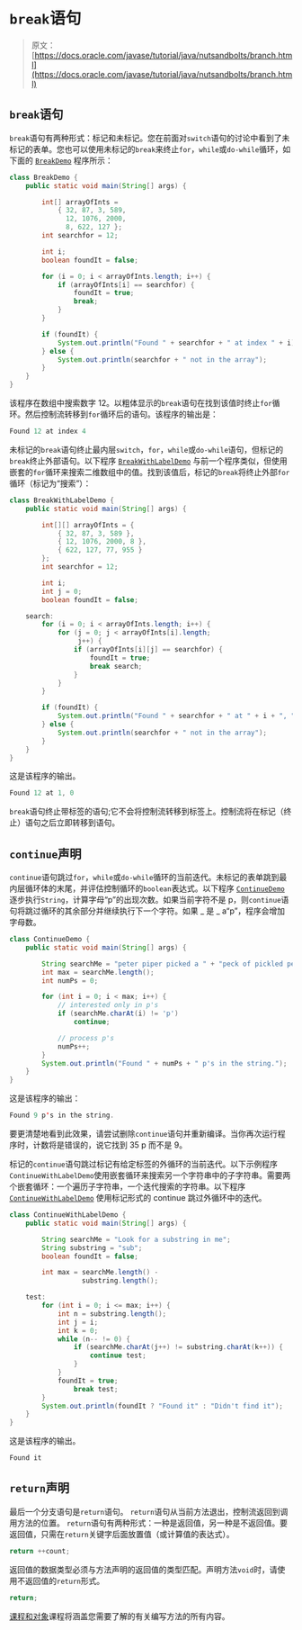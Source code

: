 # `break`语句

> 原文： [https://docs.oracle.com/javase/tutorial/java/nutsandbolts/branch.html](https://docs.oracle.com/javase/tutorial/java/nutsandbolts/branch.html)

## `break`语句

`break`语句有两种形式：标记和未标记。您在前面对`switch`语句的讨论中看到了未标记的表单。您也可以使用未标记的`break`来终止`for`，`while`或`do-while`循环，如下面的 [`BreakDemo`](examples/BreakDemo.java) 程序所示：

```java
class BreakDemo {
    public static void main(String[] args) {

        int[] arrayOfInts = 
            { 32, 87, 3, 589,
              12, 1076, 2000,
              8, 622, 127 };
        int searchfor = 12;

        int i;
        boolean foundIt = false;

        for (i = 0; i < arrayOfInts.length; i++) {
            if (arrayOfInts[i] == searchfor) {
                foundIt = true;
                break;
            }
        }

        if (foundIt) {
            System.out.println("Found " + searchfor + " at index " + i);
        } else {
            System.out.println(searchfor + " not in the array");
        }
    }
}

```

该程序在数组中搜索数字 12。以粗体显示的`break`语句在找到该值时终止`for`循环。然后控制流转移到`for`循环后的语句。该程序的输出是：

```java
Found 12 at index 4

```

未标记的`break`语句终止最内层`switch`，`for`，`while`或`do-while`语句，但标记的`break`终止外部语句。以下程序 [`BreakWithLabelDemo`](examples/BreakWithLabelDemo.java) 与前一个程序类似，但使用嵌套的`for`循环来搜索二维数组中的值。找到该值后，标记的`break`将终止外部`for`循环（标记为“搜索”）：

```java
class BreakWithLabelDemo {
    public static void main(String[] args) {

        int[][] arrayOfInts = { 
            { 32, 87, 3, 589 },
            { 12, 1076, 2000, 8 },
            { 622, 127, 77, 955 }
        };
        int searchfor = 12;

        int i;
        int j = 0;
        boolean foundIt = false;

    search:
        for (i = 0; i < arrayOfInts.length; i++) {
            for (j = 0; j < arrayOfInts[i].length;
                 j++) {
                if (arrayOfInts[i][j] == searchfor) {
                    foundIt = true;
                    break search;
                }
            }
        }

        if (foundIt) {
            System.out.println("Found " + searchfor + " at " + i + ", " + j);
        } else {
            System.out.println(searchfor + " not in the array");
        }
    }
}

```

这是该程序的输出。

```java
Found 12 at 1, 0

```

`break`语句终止带标签的语句;它不会将控制流转移到标签上。控制流将在标记（终止）语句之后立即转移到语句。

## `continue`声明

`continue`语句跳过`for`，`while`或`do-while`循环的当前迭代。未标记的表单跳到最内层循环体的末尾，并评估控制循环的`boolean`表达式。以下程序 [`ContinueDemo`](examples/ContinueDemo.java) 逐步执行`String`，计算字母“p”的出现次数。如果当前字符不是 p，则`continue`语句将跳过循环的其余部分并继续执行下一个字符。如果 _ 是 _ a“p”，程序会增加字母数。

```java
class ContinueDemo {
    public static void main(String[] args) {

        String searchMe = "peter piper picked a " + "peck of pickled peppers";
        int max = searchMe.length();
        int numPs = 0;

        for (int i = 0; i < max; i++) {
            // interested only in p's
            if (searchMe.charAt(i) != 'p')
                continue;

            // process p's
            numPs++;
        }
        System.out.println("Found " + numPs + " p's in the string.");
    }
}

```

这是该程序的输出：

```java
Found 9 p's in the string.

```

要更清楚地看到此效果，请尝试删除`continue`语句并重新编译。当你再次运行程序时，计数将是错误的，说它找到 35 p 而不是 9。

标记的`continue`语句跳过标记有给定标签的外循环的当前迭代。以下示例程序`ContinueWithLabelDemo`使用嵌套循环来搜索另一个字符串中的子字符串。需要两个嵌套循环：一个遍历子字符串，一个迭代搜索的字符串。以下程序 [`ContinueWithLabelDemo`](examples/ContinueWithLabelDemo.java) 使用标记形式的 continue 跳过外循环中的迭代。

```java
class ContinueWithLabelDemo {
    public static void main(String[] args) {

        String searchMe = "Look for a substring in me";
        String substring = "sub";
        boolean foundIt = false;

        int max = searchMe.length() - 
                  substring.length();

    test:
        for (int i = 0; i <= max; i++) {
            int n = substring.length();
            int j = i;
            int k = 0;
            while (n-- != 0) {
                if (searchMe.charAt(j++) != substring.charAt(k++)) {
                    continue test;
                }
            }
            foundIt = true;
                break test;
        }
        System.out.println(foundIt ? "Found it" : "Didn't find it");
    }
}

```

这是该程序的输出。

```java
Found it

```

## `return`声明

最后一个分支语句是`return`语句。 `return`语句从当前方法退出，控制流返回到调用方法的位置。 `return`语句有两种形式：一种是返回值，另一种是不返回值。要返回值，只需在`return`关键字后面放置值（或计算值的表达式）。

```java
return ++count;

```

返回值的数据类型必须与方法声明的返回值的类型匹配。声明方法`void`时，请使用不返回值的`return`形式。

```java
return;

```

[课程和对象](../javaOO/methods.html)课程将涵盖您需要了解的有关编写方法的所有内容。